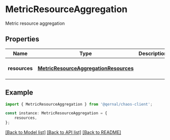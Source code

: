 # MetricResourceAggregation

Metric resource aggregation

## Properties

Name | Type | Description | Notes
------------ | ------------- | ------------- | -------------
**resources** | [**MetricResourceAggregationResources**](MetricResourceAggregationResources.md) |  | [optional] [default to undefined]

## Example

```typescript
import { MetricResourceAggregation } from '@qernal/chaos-client';

const instance: MetricResourceAggregation = {
    resources,
};
```

[[Back to Model list]](../README.md#documentation-for-models) [[Back to API list]](../README.md#documentation-for-api-endpoints) [[Back to README]](../README.md)
